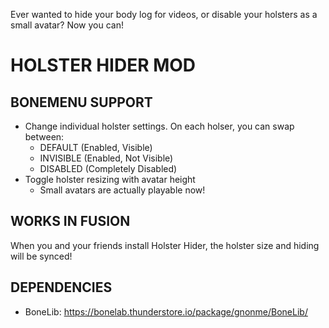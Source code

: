 Ever wanted to hide your body log for videos, or disable your holsters as a small avatar? Now you can!
# HOLSTER HIDER MOD
## BONEMENU SUPPORT
- Change individual holster settings. On each holser, you can swap between:
     - DEFAULT (Enabled, Visible)
     - INVISIBLE (Enabled, Not Visible)
     - DISABLED (Completely Disabled)
- Toggle holster resizing with avatar height
     - Small avatars are actually playable now!

## WORKS IN FUSION
When you and your friends install Holster Hider, the holster size and hiding will be synced!

## DEPENDENCIES
- BoneLib: https://bonelab.thunderstore.io/package/gnonme/BoneLib/